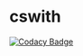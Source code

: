 # cswith
[![Codacy Badge](https://api.codacy.com/project/badge/Grade/9ae3cb4b12aa43deac5cc6a569fa9567)](https://www.codacy.com/app/john_12/cswith?utm_source=github.com&utm_medium=referral&utm_content=John2143658709/cswith&utm_campaign=badger)